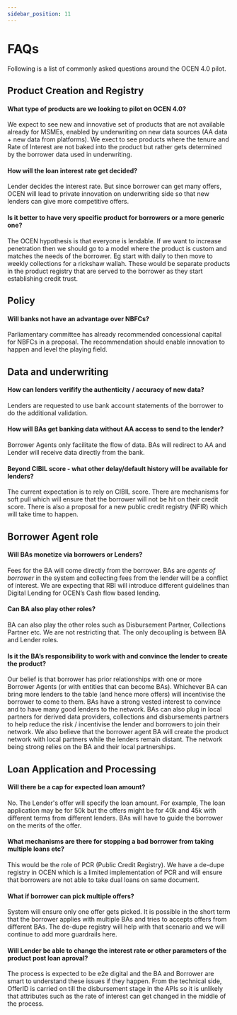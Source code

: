 ```yaml
---
sidebar_position: 11
---
```


# FAQs

Following is a list of commonly asked questions around the OCEN 4.0 pilot.

## Product Creation and Registry

#### What type of products are we looking to pilot on OCEN 4.0?
We expect to see new and innovative set of products that are not available already for MSMEs, enabled by underwriting on new data sources (AA data + new data from platforms). We exect to see products where the tenure and Rate of Interest are not baked into the product but rather gets determined by the borrower data used in underwriting.

#### How will the loan interest rate get decided?
Lender decides the interest rate. But since borrower can get many offers, OCEN will lead to private innovation on underwriting side so that new lenders can give more competitive offers.

#### Is it better to have very specific product for borrowers or a more generic one?
The OCEN hypothesis is that everyone is lendable. If we want to increase penetration then we should go to a model where the product is custom and matches the needs of the borrower. Eg start with daily to then move to weekly collections for a rickshaw wallah. These would be separate products in the product registry that are served to the borrower as they start establishing credit trust.

## Policy

#### Will banks not have an advantage over NBFCs?
Parliamentary committee has already recommended concessional capital for NBFCs in a proposal. The recommendation should enable innovation to happen and level the playing field. 

## Data and underwriting

#### How can lenders verifify the authenticity / accuracy of new data?
Lenders are requested to use bank account statements of the borrower to do the additional validation. 

#### How will BAs get banking data without AA access to send to the lender?
Borrower Agents only facilitate the flow of data. BAs will redirect to AA and Lender will receive data directly from the bank.

#### Beyond CIBIL score - what other delay/default history will be available for lenders?
The current expectation is to rely on CIBIL score. There are mechanisms for soft pull which will ensure that the borrower will not be hit on their credit score. There is also a proposal for a new public credit registry (NFIR) which will take time to happen. 

## Borrower Agent role

#### Will BAs monetize via borrowers or Lenders?
Fees for the BA will come directly from the borrower. BAs are *agents of borrower* in the system and collecting fees from the lender will be a conflict of interest. We are expecting that RBI will introduce different guidelines than Digital Lending for OCEN’s Cash flow based lending. 

#### Can BA also play other roles?
BA can also play the other roles such as Disbursement Partner, Collections Partner etc. We are not restricting that. The only decoupling is between BA and Lender roles. 

#### Is it the BA’s responsibility to work with and convince the lender to create the product?
Our belief is that borrower has prior relationships with one or more Borrower Agents (or with entities that can become BAs). Whichever BA can bring more lenders to the table (and hence more offers) will incentivise the borrower to come to them. BAs have a strong vested interest to convince and to have many good lenders to the network. BAs can also plug in local partners for derived data providers, collections and disbursements partners to help reduce the risk / incentivise the lender and borrowers to join their network. We also believe that the borrower agent BA will create the product network with local partners while the lenders remain distant. The network being strong relies on the BA and their local partnerships.

## Loan Application and Processing

#### Will there be a cap for expected loan amount?
No. The Lender's offer will specify the loan amount. For example, The loan application may be for 50k but the offers might be for 40k and 45k with different terms from different lenders. BAs will have to guide the borrower on the merits of the offer.

#### What mechanisms are there for stopping a bad borrower from taking multiple loans etc?
This would be the role of PCR (Public Credit Registry). We have a de-dupe registry in OCEN which is a limited implementation of PCR and will ensure that borrowers are not able to take dual loans on same document.

#### What if borrower can pick multiple offers?
System will ensure only one offer gets picked. It is possible in the short term that the borrower applies with multiple BAs and tries to accepts offers from different BAs. The de-dupe registry will help with that scenario and we will continue to add more guardrails here.

#### Will Lender be able to change the interest rate or other parameters of the product post loan aproval?
The process is expected to be e2e digital and the BA and Borrower are smart to understand these issues if they happen. From the technical side, OfferID is carried on till the disbursement stage in the APIs so it is unlikely that attributes such as the rate of interest can get changed in the middle of the process.

